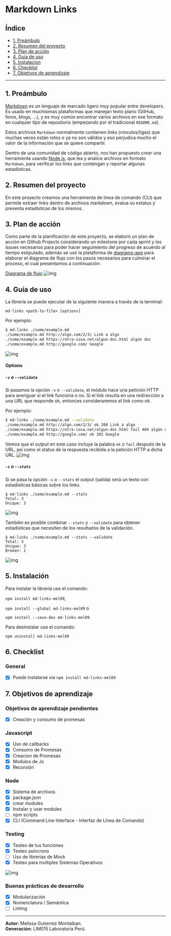 # Markdown Links

## Índice

- [1. Preámbulo](#1-preámbulo)
- [2. Resumen del proyecto](#2-resumen-del-proyecto)
- [3. Plan de acción](#3-Plan-de-acción)
- [4. Guia de uso](#4-Guia-de-uso)
- [5. Instalacion](#5-Instalacion)
- [6. Checklist](#6-checklist)
- [7. Objetivos de aprendizaje](#7-Objetivos-de-aprendizaje)
---

## 1. Preámbulo

[Markdown](https://es.wikipedia.org/wiki/Markdown) es un lenguaje de marcado
ligero muy popular entre developers. Es usado en muchísimas plataformas que
manejan texto plano (GitHub, foros, blogs, ...), y es muy común
encontrar varios archivos en ese formato en cualquier tipo de repositorio
(empezando por el tradicional `README.md`).

Estos archivos `Markdown` normalmente contienen _links_ (vínculos/ligas) que
muchas veces están rotos o ya no son válidos y eso perjudica mucho el valor de
la información que se quiere compartir.

Dentro de una comunidad de código abierto, nos han propuesto crear una
herramienta usando [Node.js](https://nodejs.org/), que lea y analice archivos
en formato `Markdown`, para verificar los links que contengan y reportar
algunas estadísticas.

## 2. Resumen del proyecto

En este proyecto creamos una herramienta de línea de comando (CLI) que permite extraer links dentro de archivos markdown, evalua su estatus y presenta estadísticas de los mismos.

## 3. Plan de acción

Como parte de la planificación de este proyecto, se elaboró un plan de acción en Github Projects considerando un milestone por cada sprint y los issues necesarios para poder hacer
seguimiento del progreso de acuerdo al tiempo estipulado, además se usó la plataforma de [diagrams-app](https://app.diagrams.net/) para elaborar el diagrama de flujo con los pasos necesarios para culminar el proceso, el cual presentamos a continuación:

[Diagrama de flujo](https://raw.githubusercontent.com/JackelinGM/LIM015-md-links/main/src/imagen/Untitled%20Diagram.drawio.png)
![img](src/imagen/diagrama.png)

## 4. Guía de uso

La librería se puede ejecutar de la siguiente manera a través de la terminal:

`md-links <path-to-file> [options]`

Por ejemplo:

```sh
$ md-links ./some/example.md
./some/example.md http://algo.com/2/3/ Link a algo
./some/example.md https://otra-cosa.net/algun-doc.html algún doc
./some/example.md http://google.com/ Google
```
![img](src/imagen/md-links.PNG)
#### Options

##### `-v` o `--validate`

Si pasamos la opción `-v` o `--validate`, el módulo hace una petición HTTP para
averiguar si el link funciona o no. Si el link resulta en una redirección a una
URL que responde ok, entonces consideraremos el link como ok.

Por ejemplo:

```sh
$ md-links ./some/example.md --validate
./some/example.md http://algo.com/2/3/ ok 200 Link a algo
./some/example.md https://otra-cosa.net/algun-doc.html fail 404 algún doc
./some/example.md http://google.com/ ok 301 Google
```

Vemos que el _output_ en este caso incluye la palabra `ok` o `fail` después de
la URL, así como el status de la respuesta recibida a la petición HTTP a dicha
URL.
![img](src/imagen/validate.PNG)

##### `-s` o `--stats`

Si se pasa la opción `-s` o `--stats` el output (salida) será un texto con estadísticas
básicas sobre los links.

```
$ md-links ./some/example.md --stats
Total: 3
Unique: 3
```
![img](/src/imagen/stats.PNG)

También es posible combinar `--stats` y `--validate` para obtener estadísticas que
necesiten de los resultados de la validación.

```
$ md-links ./some/example.md --stats --validate
Total: 3
Unique: 3
Broken: 1
```
![img](/src/imagen/validate-stats.PNG)

## 5. Instalación

Para instalar la librería use el comando:

`npm install md-links-mel09`,

`npm install --global md-links-mel09` o

`npm install --save-dev md-links-mel09`        


Para desinstalar use el comando:

`npm uninstall md-links-mel09`

## 6. Checklist

### General

- [x] Puede instalarse via `npm install md-links-mel09`

## 7. Objetivos de aprendizaje
 
### Objetivos de aprendizaje pendientes
- [x] Creación y consumo de promesas

### Javascript
- [X] Uso de callbacks
- [x] Consumo de Promesas
- [x] Creacion de Promesas
- [x] Modulos de Js
- [x] Recursión

### Node
- [x] Sistema de archivos
- [x] package.json
- [x] crear modules
- [x] Instalar y usar modules
- [ ] npm scripts
- [x] CLI (Command Line Interface - Interfaz de Línea de Comando)

### Testing
- [x] Testeo de tus funciones
- [x] Testeo asíncrono
- [ ] Uso de librerias de Mock
- [x] Testeo para multiples Sistemas Operativos

![img](src/imagen/test.PNG)

### Buenas prácticas de desarrollo
- [x] Modularización
- [x] Nomenclatura / Semántica
- [ ] Linting

***
**Autor:** Melissa Gutierrez Montalban.  
**Generación:** LIM015 Laboratoria Perú.
